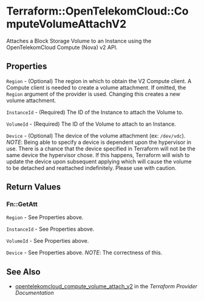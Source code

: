 # Terraform::OpenTelekomCloud::ComputeVolumeAttachV2

Attaches a Block Storage Volume to an Instance using the OpenTelekomCloud
Compute (Nova) v2 API.

## Properties

`Region` - (Optional) The region in which to obtain the V2 Compute client. A Compute client is needed to create a volume attachment. If omitted, the `Region` argument of the provider is used. Changing this creates a new volume attachment.

`InstanceId` - (Required) The ID of the Instance to attach the Volume to.

`VolumeId` - (Required) The ID of the Volume to attach to an Instance.

`Device` - (Optional) The device of the volume attachment (ex: `/dev/vdc`). _NOTE_: Being able to specify a device is dependent upon the hypervisor in use. There is a chance that the device specified in Terraform will not be the same device the hypervisor chose. If this happens, Terraform will wish to update the device upon subsequent applying which will cause the volume to be detached and reattached indefinitely. Please use with caution.


## Return Values

### Fn::GetAtt

`Region` - See Properties above.

`InstanceId` - See Properties above.

`VolumeId` - See Properties above.

`Device` - See Properties above. _NOTE_: The correctness of this.

## See Also

* [opentelekomcloud_compute_volume_attach_v2](https://www.terraform.io/docs/providers/opentelekomcloud/r/compute_volume_attach_v2.html) in the _Terraform Provider Documentation_